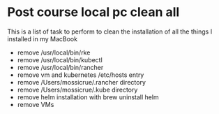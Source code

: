 # Post course local pc clean all

This is a list of task to perform to clean the installation of all the things I installed in my MacBook

- remove /usr/local/bin/rke
- remove /usr/local/bin/kubectl
- remove /usr/local/bin/rancher
- remove vm and kubernetes /etc/hosts entry
- remove /Users/mossicrue/.rancher directory
- remove /Users/mossicrue/.kube directory
- remove helm installation with brew uninstall helm
- remove VMs
